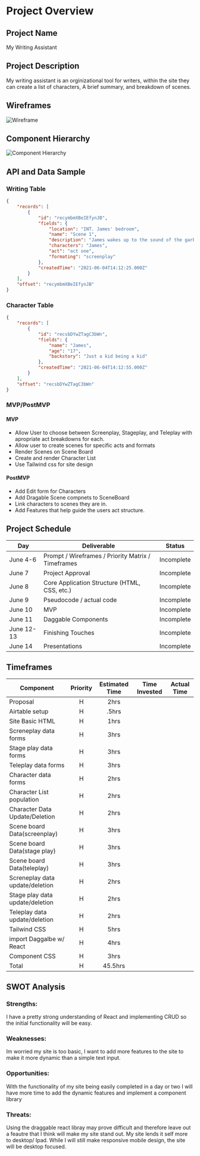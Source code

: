 # Project Overview

## Project Name

My Writing Assistant

## Project Description

My writing assistant is an orginizational tool for writers, within the site they can create a list of characters, A brief summary, and breakdown of scenes.

## Wireframes

![Wireframe](https://user-images.githubusercontent.com/69879139/121009948-c291f580-c762-11eb-8da5-bf23d15313ab.png)

## Component Hierarchy
![Component Hierarchy](https://user-images.githubusercontent.com/69879139/121025918-a9de0b80-c773-11eb-8071-41867b365a3f.png)


## API and Data Sample

### Writing Table

```json
{
    "records": [
        {
            "id": "recymbmXBeIEfynJB",
            "fields": {
                "location": "INT. James' bedroom",
                "name": "Scene 1",
                "description": "James wakes up to the sound of the garbage truck, realizes he is late and busts out of the room",
                "characters": "James",
                "act": "act one",
                "formating": "screenplay"
            },
            "createdTime": "2021-06-04T14:12:25.000Z"
        }
    ],
    "offset": "recymbmXBeIEfynJB"
}

```
### Character Table
```json 
{
    "records": [
        {
            "id": "recsbDYwZTagC3bWn",
            "fields": {
                "name": "James",
                "age": "17",
                "backstory": "Just a kid being a kid"
            },
            "createdTime": "2021-06-04T14:12:55.000Z"
        }
    ],
    "offset": "recsbDYwZTagC3bWn"
}
```

### MVP/PostMVP

#### MVP 

- Allow User to choose between Screenplay, Stageplay, and Teleplay with apropriate act breakdowns for each. 
- Allow user to create scenes for specific acts and formats
- Render Scenes on Scene Board
- Create and render Character List
- Use Tailwind css for site design

#### PostMVP  

- Add Edit form for Characters 
- Add Dragable Scene compnets to SceneBoard 
- Link characters to scenes they are in. 
- Add Features that help guide the users act structure. 

## Project Schedule

|  Day | Deliverable | Status
|---|---| ---|
|June 4-6| Prompt / Wireframes / Priority Matrix / Timeframes | Incomplete
|June 7| Project Approval | Incomplete
|June 8| Core Application Structure (HTML, CSS, etc.) | Incomplete
|June 9| Pseudocode / actual code | Incomplete
|June 10| MVP | Incomplete
|June 11| Daggable Components | Incomplete
|June 12-13| Finishing Touches| Incomplete
|June 14| Presentations| Incomplete

## Timeframes


| Component                 | Priority | Estimated Time | Time Invested | Actual Time |
| ------------------------- | :------: | :------------: | :-----------: | :---------: |
| Proposal                  |    H     |      2hrs      |         |         |
| Airtable setup            |    H     |     .5hrs      |          |         |
| Site Basic HTML          |    H     |      1hrs      |           |          |
| Screneplay data forms      |    H     |      3hrs      |          |         |
| Stage play data forms      |    H     |      3hrs      |           |        |
| Teleplay data forms      |    H     |      3hrs      |          |         |
| Character data forms       |    H     |      2hrs      |          |         |
| Character List population        |    H     |      2hrs      |         |        |
| Character Data Update/Deletion      |    H     |      2hrs      |           |          |
| Scene board Data(screenplay) |    H     |      3hrs      |          |         |
| Scene board Data(stage play) |    H     |      3hrs      |            |        |
| Scene board Data(teleplay) |    H     |      3hrs      |           |         |
| Screneplay data update/deletion |    H     |      2hrs      |          |          |
| Stage play data update/deletion |    H     |      2hrs      |           |        |
| Teleplay data update/deletion |    H     |      2hrs      |          |          |
| Tailwind CSS |    H     |      5hrs      |           |        |
| import Daggalbe w/ React |    H     |      4hrs      |          |        |
| Component CSS |    H     |      3hrs      |          |        |
| Total                     |    H     |    45.5hrs     |          |        |

## SWOT Analysis

### Strengths:
I have a pretty strong understanding of React and implementing CRUD so the initial functionality will be easy.

### Weaknesses:
Im worried my site is too basic, I want to add more features to the site to make it more dynamic than a simple text input. 

### Opportunities:
With the functionality of my site being easily completed in a day or two I will have more time to add the dynamic features and implement a component library
### Threats:
Using the draggable react libray may prove difficult and therefore leave out a feautre that I think will make my site stand out. My site lends it self more to desktop/ Ipad. While I will still make responsive mobile design, the site will be desktop focused. 
